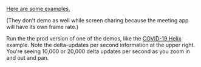 <a href="" target="_blank">Here are some examples.</a> 


(They don't demo as well while screen charing because the
meeting app will have its own frame rate.)

Run the the prod version of one of the demos, like
the <a href="https://neomjs.github.io/pages/node_modules/neo.mjs/dist/production/examples/component/coronaHelix/index.html" target="_blank">COVID-19 Helix</a> example. Note the delta-updates per second information
at the upper right. You're seeing 10,000 or 20,000 delta updates per
second as you zoom in and out and pan.